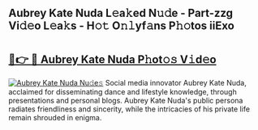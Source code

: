 ## Aubrey Kate Nuda L𝚎a𝚔ed N𝚞𝚍e - Part-zzg Vi𝚍𝚎o L𝚎a𝚔s - H𝚘𝚝 O𝚗𝚕yf𝚊ns P𝚑𝚘tos iiExo

# <h2><a href="http://kfdq27.oniu.top/?m=Aubrey+Kate+Nuda">🔗👉 🔴 Aubrey Kate Nuda P𝚑ot𝚘𝚜 V𝚒d𝚎o</a></h2>

[![Aubrey Kate Nuda Nu𝚍e𝚜](https://i.imgur.com/0qMVB7G.gif)](http://kfdq27.oniu.top/?m=Aubrey+Kate+Nuda)
Social media innovator Aubrey Kate Nuda, acclaimed for disseminating dance and lifestyle knowledge, through presentations and personal blogs. Aubrey Kate Nuda's public persona radiates friendliness and sincerity, while the intricacies of his private life remain shrouded in enigma.  
